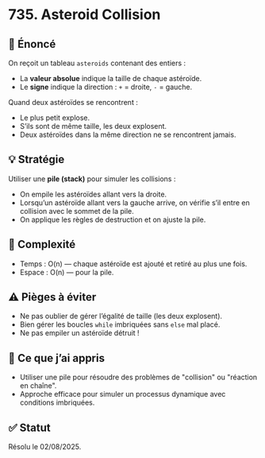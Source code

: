 # 735. Asteroid Collision

## 📝 Énoncé
On reçoit un tableau `asteroids` contenant des entiers :
- La **valeur absolue** indique la taille de chaque astéroïde.
- Le **signe** indique la direction : `+` = droite, `-` = gauche.

Quand deux astéroïdes se rencontrent :
- Le plus petit explose.
- S’ils sont de même taille, les deux explosent.
- Deux astéroïdes dans la même direction ne se rencontrent jamais.

## 💡 Stratégie
Utiliser une **pile (stack)** pour simuler les collisions :
- On empile les astéroïdes allant vers la droite.
- Lorsqu’un astéroïde allant vers la gauche arrive, on vérifie s’il entre en collision avec le sommet de la pile.
- On applique les règles de destruction et on ajuste la pile.

## 🧠 Complexité
- Temps : O(n) — chaque astéroïde est ajouté et retiré au plus une fois.
- Espace : O(n) — pour la pile.

## ⚠️ Pièges à éviter
- Ne pas oublier de gérer l’égalité de taille (les deux explosent).
- Bien gérer les boucles `while` imbriquées sans `else` mal placé.
- Ne pas empiler un astéroïde détruit !

## 💬 Ce que j’ai appris
- Utiliser une pile pour résoudre des problèmes de "collision" ou "réaction en chaîne".
- Approche efficace pour simuler un processus dynamique avec conditions imbriquées.

## ✅ Statut
Résolu le 02/08/2025.